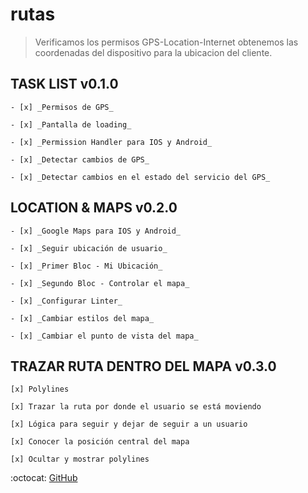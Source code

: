 # rutas  

> Verificamos los permisos GPS-Location-Internet 
> obtenemos las coordenadas del dispositivo para la ubicacion del cliente.

## TASK LIST v0.1.0

    - [x] _Permisos de GPS_

    - [x] _Pantalla de loading_

    - [x] _Permission Handler para IOS y Android_

    - [x] _Detectar cambios de GPS_

    - [x] _Detectar cambios en el estado del servicio del GPS_

## LOCATION & MAPS v0.2.0

    - [x] _Google Maps para IOS y Android_

    - [x] _Seguir ubicación de usuario_

    - [x] _Primer Bloc - Mi Ubicación_

    - [x] _Segundo Bloc - Controlar el mapa_

    - [x] _Configurar Linter_

    - [x] _Cambiar estilos del mapa_

    - [x] _Cambiar el punto de vista del mapa_

## TRAZAR RUTA DENTRO DEL MAPA v0.3.0    

    [x] Polylines

    [x] Trazar la ruta por donde el usuario se está moviendo

    [x] Lógica para seguir y dejar de seguir a un usuario

    [x] Conocer la posición central del mapa

    [x] Ocultar y mostrar polylines


:octocat: [GitHub](https://github.com/CRUXsur/rutas)
